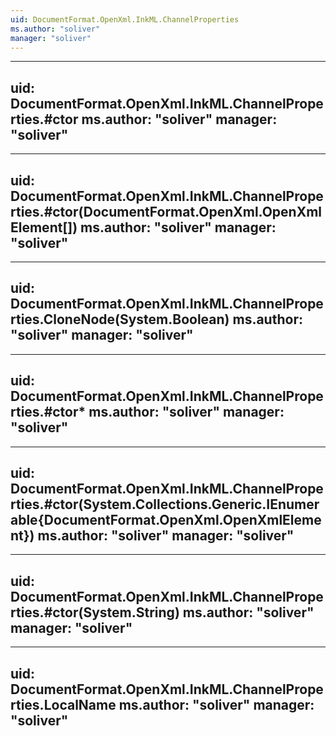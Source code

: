 ```yaml
---
uid: DocumentFormat.OpenXml.InkML.ChannelProperties
ms.author: "soliver"
manager: "soliver"
---
```


---
uid: DocumentFormat.OpenXml.InkML.ChannelProperties.#ctor
ms.author: "soliver"
manager: "soliver"
---

---
uid: DocumentFormat.OpenXml.InkML.ChannelProperties.#ctor(DocumentFormat.OpenXml.OpenXmlElement[])
ms.author: "soliver"
manager: "soliver"
---

---
uid: DocumentFormat.OpenXml.InkML.ChannelProperties.CloneNode(System.Boolean)
ms.author: "soliver"
manager: "soliver"
---

---
uid: DocumentFormat.OpenXml.InkML.ChannelProperties.#ctor*
ms.author: "soliver"
manager: "soliver"
---

---
uid: DocumentFormat.OpenXml.InkML.ChannelProperties.#ctor(System.Collections.Generic.IEnumerable{DocumentFormat.OpenXml.OpenXmlElement})
ms.author: "soliver"
manager: "soliver"
---

---
uid: DocumentFormat.OpenXml.InkML.ChannelProperties.#ctor(System.String)
ms.author: "soliver"
manager: "soliver"
---

---
uid: DocumentFormat.OpenXml.InkML.ChannelProperties.LocalName
ms.author: "soliver"
manager: "soliver"
---
